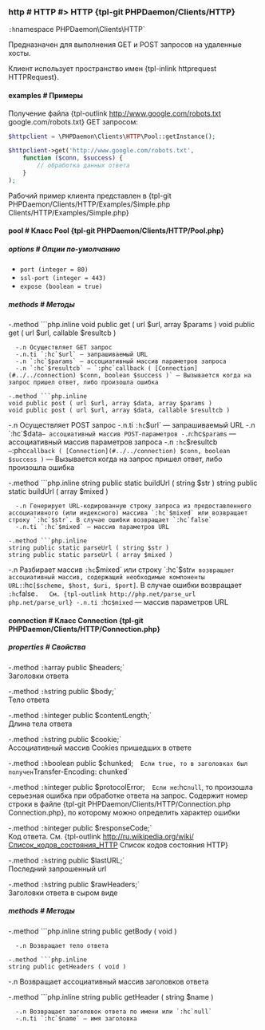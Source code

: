 ### http # HTTP #> HTTP {tpl-git PHPDaemon/Clients/HTTP}

`:h`namespace PHPDaemon\Clients\HTTP`

Предназначен для выполнения GET и POST запросов на удаленные хосты.

Клиент использует пространство имен {tpl-inlink httprequest HTTPRequest}.

#### examples # Примеры

Получение файла {tpl-outlink http://www.google.com/robots.txt google.com/robots.txt} GET запросом:

```php
$httpclient = \PHPDaemon\Clients\HTTP\Pool::getInstance();

$httpclient->get('http://www.google.com/robots.txt',
	function ($conn, $success) {
		// обработка данных ответа
	}
);
```

Рабочий пример клиента представлен в {tpl-git PHPDaemon/Clients/HTTP/Examples/Simple.php Clients/HTTP/Examples/Simple.php}

#### pool # Класс Pool {tpl-git PHPDaemon/Clients/HTTP/Pool.php}

##### options # Опции по-умолчанию

 - `port (integer = 80)`
 - `ssl-port (integer = 443)`
 - `expose (boolean = true)`

##### methods # Методы

 -.method ```php.inline
 void public get ( url $url, array $params )
 void public get ( url $url, callable $resultcb )
 ```
   -.n Осуществляет GET запрос
   -.n.ti `:hc`$url` — запрашиваемый URL
   -.n `:hc`$params` — ассоциативный массив параметров запроса
   -.n `:hc`$resultcb` — `:phc`callback ( [Connection](#../../connection) $conn, boolean $success )` — Вызывается когда на запрос пришел ответ, либо произошла ошибка

 -.method ```php.inline
 void public post ( url $url, array $data, array $params )
 void public post ( url $url, array $data, callable $resultcb )
 ```
   -.n Осуществляет POST запрос
   -.n.ti `:hc`$url` — запрашиваемый URL
   -.n `:hc`$data` — ассоциативный массив POST-параметров
   -.n `:hc`$params` — ассоциативный массив параметров запроса
   -.n `:hc`$resultcb` — `:phc`callback ( [Connection](#../../connection) $conn, boolean $success )` — Вызывается когда на запрос пришел ответ, либо произошла ошибка

 -.method  ```php.inline
 string public static buildUrl ( string $str )
 string public static buildUrl ( array $mixed )
 ```
   -.n Генерирует URL-кодированную строку запроса из предоставленного ассоциативного (или индексного) массива `:hc`$mixed` или возвращает строку `:hc`$str`. В случае ошибки возвращает `:hc`false`
   -.n.ti `:hc`$mixed` — массив параметров URL

 -.method ```php.inline
 string public static parseUrl ( string $str )
 string public static parseUrl ( array $mixed )
 ```
   -.n Разбирает массив `:hc`$mixed` или строку `:hc`$str` и возвращает ассоциативный массив, содержащий необходимые компоненты URL: `:hc`[$scheme, $host, $uri, $port]`. В случае ошибки возвращает `:hc`false`.  
   См. {tpl-outlink http://php.net/parse_url php.net/parse_url}
   -.n.ti `:hc`$mixed` — массив параметров URL

#### connection # Класс Connection {tpl-git PHPDaemon/Clients/HTTP/Connection.php}

##### properties # Свойства

 -.method `:h`array public $headers;`  
 Заголовки ответа

 -.method `:h`string public $body;`  
 Тело ответа

 -.method `:h`integer public $contentLength;`  
 Длина тела ответа

 -.method `:h`string public $cookie;`  
 Ассоциативный массив Cookies пришедших в ответе

 -.method `:h`boolean public $chunked;`  
 Если true, то в заголовках был получен `Transfer-Encoding: chunked`

 -.method `:h`integer public $protocolError;`  
 Если не `:hc`null`, то произошла серьезная ошибка при обработке ответа на запрос. Содержит номер строки в файле {tpl-git PHPDaemon/Clients/HTTP/Connection.php Connection.php}, по которому можно определить характер ошибки

 -.method `:h`integer public $responseCode;`  
 Код ответа. См. {tpl-outlink http://ru.wikipedia.org/wiki/Список_кодов_состояния_HTTP Список кодов состояния HTTP}</a>

 -.method `:h`string public $lastURL;`  
 Последний запрошенный url

 -.method `:h`string public $rawHeaders;`  
 Заголовки ответа в сыром виде

##### methods # Методы

 -.method ```php.inline
 string public getBody ( void )
 ```
   -.n Возвращает тело ответа

 -.method ```php.inline
 string public getHeaders ( void )
 ```
   -.n Возвращает ассоциативный массив заголовков ответа

 -.method ```php.inline
 string public getHeader ( string $name )
 ```
   -.n Возвращает заголовок ответа по имени или `:hc`null`
   -.n.ti `:hc`$name` — имя заголовка
